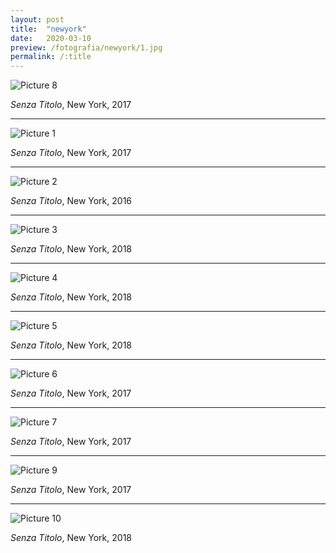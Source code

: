 ```yaml
---
layout: post
title:  "newyork"
date:   2020-03-10
preview: /fotografia/newyork/1.jpg
permalink: /:title
---
```


![Picture 8](/fotografia/newyork/8.jpg)

_Senza Titolo_, New York, 2017

---

![Picture 1](1.jpg)

_Senza Titolo_, New York, 2017

---

![Picture 2](2.jpg)

_Senza Titolo_, New York, 2016

---

![Picture 3](3.jpg)

_Senza Titolo_, New York, 2018

---

![Picture 4](4.jpg)

_Senza Titolo_, New York, 2018

---

![Picture 5](5.jpg)

_Senza Titolo_, New York, 2018

---

![Picture 6](6.jpg)

_Senza Titolo_, New York, 2017

---

![Picture 7](7.jpg)

_Senza Titolo_, New York, 2017

---

![Picture 9](9.jpg)

_Senza Titolo_, New York, 2017

---

![Picture 10](10.jpg)

_Senza Titolo_, New York, 2018


